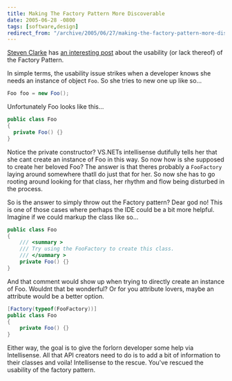 ```yaml
---
title: Making The Factory Pattern More Discoverable
date: 2005-06-28 -0800
tags: [software,design]
redirect_from: "/archive/2005/06/27/making-the-factory-pattern-more-discoverable.aspx/"
---
```


[Steven Clarke](http://blogs.msdn.com/stevencl/) has [an interesting
post](http://blogs.msdn.com/stevencl/archive/2005/06/21/431230.aspx)
about the usability (or lack thereof) of the Factory Pattern.

In simple terms, the usability issue strikes when a developer knows she
needs an instance of object `Foo`. So she tries to new one up like so...

```csharp
Foo foo = new Foo();
```

Unfortunately Foo looks like this...

```csharp
public class Foo
{
  private Foo() {}
}
```

Notice the private constructor? VS.NETs intellisense dutifully tells
her that she cant create an instance of Foo in this way. So now how
is she supposed to create her beloved Foo? The answer is that theres
probably a `FooFactory` laying around somewhere thatll do just that
for her. So now she has to go rooting around looking for that class, her
rhythm and flow being disturbed in the process.

So is the answer to simply throw out the Factory pattern? Dear god no!
This is one of those cases where perhaps the IDE could be a bit more
helpful. Imagine if we could markup the class like so...

```csharp
public class Foo
{
    /// <summary >
    /// Try using the FooFactory to create this class.
    /// </summary >
    private Foo() {}
}
```

And that comment would show up when trying to directly create an
instance of Foo. Wouldnt that be wonderful? Or for you attribute
lovers, maybe an attribute would be a better option.

```csharp
[Factory(typeof(FooFactory))]
public class Foo
{
    private Foo() {}
}
```

Either way, the goal is to give the forlorn developer some help via
Intellisense. All that API creators need to do is to add a bit of
information to their classes and voila! Intellisense to the rescue.
You've rescued the usability of the factory pattern.
